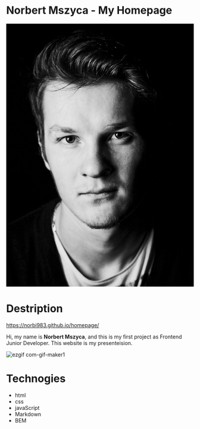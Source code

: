 # Norbert Mszyca - My Homepage

![Norbert](images/Norbert.jpg)

# Destription

https://norbi983.github.io/homepage/

Hi, my name is **Norbert Mszyca**, and this is my first project as Frontend Junior Developer. This website is my presenteision.

![ezgif com-gif-maker1](https://user-images.githubusercontent.com/114927587/194386104-64bd99c4-dc53-4abc-a160-4218e0d94a9a.gif)

# Technogies

- html
- css
- javaScript
- Markdown
- BEM


